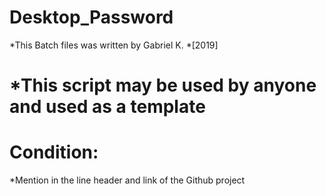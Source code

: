 # Desktop_Password
*This Batch files was written by Gabriel K.
*[2019]

# *This script may be used by anyone and used as a template

# Condition: 
*Mention in the line header and link of the Github project
